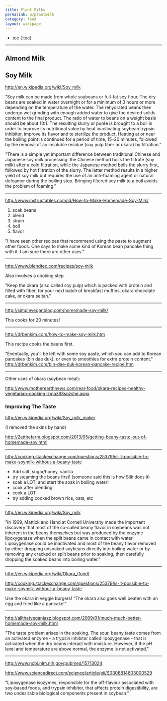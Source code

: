 ```yaml
---
title: Plant Milks
permalink: p/plantmilk
category: food
layout: wikipage
---
```


* toc
{:toc}

----

Almond Milk
-----------

Soy Milk
--------

<http://en.wikipedia.org/wiki/Soy_milk>

"Soy milk can be made from whole soybeans or full-fat soy flour. The dry beans are soaked in water overnight or for a minimum of 3 hours or more depending on the temperature of the water. The rehydrated beans then undergo wet grinding with enough added water to give the desired solids content to the final product. The ratio of water to beans on a weight basis should be about 10:1. The resulting slurry or purée is brought to a boil in order to improve its nutritional value by heat inactivating soybean trypsin inhibitor, improve its flavor and to sterilize the product. Heating at or near the boiling point is continued for a period of time, 15–20 minutes, followed by the removal of an insoluble residue (soy pulp fiber or okara) by filtration."

"There is a simple yet important difference between traditional Chinese and Japanese soy milk processing: the Chinese method boils the filtrate (soy milk) after a cold filtration, while the Japanese method boils the slurry first, followed by hot filtration of the slurry. The latter method results in a higher yield of soy milk but requires the use of an anti-foaming agent or natural defoamer during the boiling step. Bringing filtered soy milk to a boil avoids the problem of foaming."

------------------------------------------------------------------------

<http://www.instructables.com/id/How-to-Make-Homemade-Soy-Milk/>

1.  soak beans
2.  blend
3.  strain
4.  boil
5.  flavor

"I have seen other recipes that recommend using the paste to augment other foods. One says to make some kind of Korean bean pancake thing with it. I am sure there are other uses."

------------------------------------------------------------------------

<http://www.blendtec.com/recipes/soy-milk>

Also involves a cooking step

"Keep the okara (also called soy pulp) which is packed with protein and filled with fiber, for your next batch of breakfast muffins, okara chocolate cake, or okara seitan."

------------------------------------------------------------------------

<http://simpleveganblog.com/homemade-soy-milk/>

This cooks for 20 minutes!

------------------------------------------------------------------------

<http://drbenkim.com/how-to-make-soy-milk.htm>

This recipe cooks the beans first.

"Eventually, you'll be left with some soy paste, which you can add to Korean pancakes (bin dae duk), or even to smoothies for extra protein content." <http://drbenkim.com/bin-dae-duk-korean-pancake-recipe.htm>

------------------------------------------------------------------------

Other uses of okara (soybean meal):

<http://www.motherearthnews.com/real-food/okara-recipes-healthy-vegetarian-cooking-zmaz83sozshe.aspx>

### Improving The Taste

<http://en.wikipedia.org/wiki/Soy_milk_maker>

(I removed the skins by hand)

<http://2atthefarm.blogspot.com/2013/05/getting-beany-taste-out-of-homemade-soy.html>

------------------------------------------------------------------------

<http://cooking.stackexchange.com/questions/25379/is-it-possible-to-make-soymilk-without-a-beany-taste>

-   Add salt, sugar/honey, vanilla
-   try steaming the beans first! (someone said this is how Silk does it)
-   soak a LOT, and start the soak in boiling water!
-   cook after blending!
-   cook a LOT
-   try adding cooked brown rice, oats, etc

------------------------------------------------------------------------

<http://en.wikipedia.org/wiki/Soy_milk>

"In 1969, Mattick and Hand at Cornell University made the important discovery that most of the so-called beany flavor in soybeans was not inherent in the beans themselves but was produced by the enzyme lipoxygenase when the split beans came in contact with water. Lipoxygenase could be inactivated and most of the beany flavor removed by either dropping unsoaked soybeans directly into boiling water or by removing any cracked or split beans prior to soaking, then carefully dropping the soaked beans into boiling water."

------------------------------------------------------------------------

<http://en.wikipedia.org/wiki/Okara_(food)>

<http://cooking.stackexchange.com/questions/25379/is-it-possible-to-make-soymilk-without-a-beany-taste>

Use the okara in veggie burgers! "The okara also goes well beaten with an egg and fried like a pancake!"

------------------------------------------------------------------------

<http://allthatveganjazz.blogspot.com/2009/01/much-much-better-homemade-soy-milk.html>

"The taste problem arises in the soaking. The sour, beany taste comes from an activated enzyme - a trypsin inhibitor called lipoxygenase - that is activated when the dry beans interact with moisture. However, if the pH level and temperature are above normal, the enzyme is not activated."

------------------------------------------------------------------------

<http://www.ncbi.nlm.nih.gov/pubmed/15713024>

<http://www.sciencedirect.com/science/article/pii/S0308814603000529>

"Lipoxygenase isozymes, responsible for the off-flavour associated with soy-based foods, and trypsin inhibitor, that affects protein digestibility, are two undesirable biological components present in soybean."
